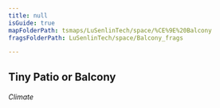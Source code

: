 ```yaml
---
title: null
isGuide: true
mapFolderPath: tsmaps/LuSenlinTech/space/%CE%9E%20Balcony
fragsFolderPath: LuSenlinTech/space/Balcony_frags

---
```



<!-- tsGuideRenderComment {"guide":{"id":"xsm4MR1kO","path":"LuSenlinTech/space","fragmentFolderPath":"LuSenlinTech/space/Balcony_frags"},"fragment":{"id":"xsm4MR1kO","topLevelMapKey":"s7LPkv1Gh","mapKeyChain":"s7LPkv1Gh","guideID":"xsm4MR1DM","guidePath":"c:/GitHub/MuddySpud/MuddySpud.github.io/tsmaps/LuSenlinTech/space/Balcony.tsmap","chartKey":"s7LPkv1Gh","isLeaf":false,"options":[{"id":"xsm4Mb251","option":"Next","iExitKey":"s7LPr60ZH","order":1}],"iKey":"s7LPr60IG"}} -->

## Tiny Patio or Balcony 

###### Climate

